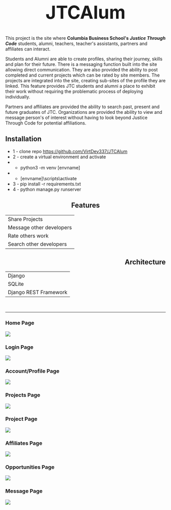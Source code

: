 # <div align="center"><h1> JTCAlum </h1></div>
This project is the site where **Columbia Business School's** ***Justice Through Code*** students, alumni, teachers, teacher's assistants, partners and affiliates can interact.

Students and Alumni are able to create profiles, sharing their journey, skills and plan for their future.  There is a messaging function built into the site allowing direct communication.  They are also provided the ability to post completed and current projects which can be rated by site members.  The projects are integrated into the site, creating sub-sites of the profile they are linked.  This feature provides JTC students and alumni a place to exhibit their work without requiring the problematic process of deploying individually.

Partners and affiliates are provided the ability to search past, present and future graduates of JTC.  Organizations are provided the ability to view and message person's of interest without having to look beyond Justice Through Code for potential affiliations.



## Installation

* 1 - clone repo https://github.com/VirtDev337/JTCAlum
* 2 - create a virtual environment and activate
*  - python3 -m venv [envname]
*  - [envname]\scripts\activate
* 3 - pip install -r requirements.txt
* 4 - python manage.py runserver



## <div align="center"> Features </div>
<div align="center">
<table style="margin-left: auto; margin-right: auto; border: none; box-shadow: none; text-shadow: none">
  <tr style="border: none; box-shadow: none; text-shadow: none">
    <td> Share Projects </td> 
  </tr>
  <tr style="border: none; box-shadow: none; text-shadow: none">   
    <td style="border: none; box-shadow: none; text-shadow: none"> Message other developers </td> 
  </tr>
  <tr style="border: none; box-shadow: none; text-shadow: none"> 
    <td style="border: none; box-shadow: none; text-shadow: none"> Rate others work </td>
  </tr>
  <tr style="border: none; box-shadow: none; text-shadow: none"> 
    <td style="border: none; box-shadow: none; text-shadow: none"> Search other developers </td>
  </tr>
</table>
</div>


## <div align="right"> Architecture </div>
<div align="right">
<table style="margin-left: auto; margin-right: auto; border: none; box-shadow: none; text-shadow: none">
  <tr style="border: none; box-shadow: none; text-shadow: none">
    <td> Django </td> 
  </tr>
  <tr style="border: none; box-shadow: none; text-shadow: none">   
    <td style="border: none; box-shadow: none; text-shadow: none"> SQLite </td> 
  </tr>
  <tr style="border: none; box-shadow: none; text-shadow: none"> 
    <td style="border: none; box-shadow: none; text-shadow: none"> Django REST Framework </td>
  </tr>
</table>
</div>
  
<br>
<hr>

### Home Page
<img src="./static/images/projects/JTCAlum-Home.png">  

### Login Page
<img src="./static/images/projects/JTCAlum-Login.png"> 

### Account/Profile Page
<img src="./static/images/projects/JTCAlum-Account.png">

### Projects Page
<img src="./static/images/projects/JTCAlum-Projects.png">  

### Project Page
<img src="./static/images/projects/JTCAlum-Project.png"> 

### Affiliates Page
<img src="./static/images/projects/JTCAlum-Affiliates.png"> 

### Opportunities Page
<img src="./static/images/projects/JTCAlum-Opportunities.png">  

### Message Page
<img src="./static/images/projects/JTCAlum-Message.png">

